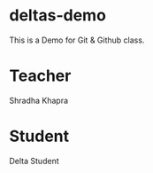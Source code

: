 # deltas-demo
This is a Demo for Git &amp; Github class.

# Teacher
Shradha Khapra

# Student
Delta Student
